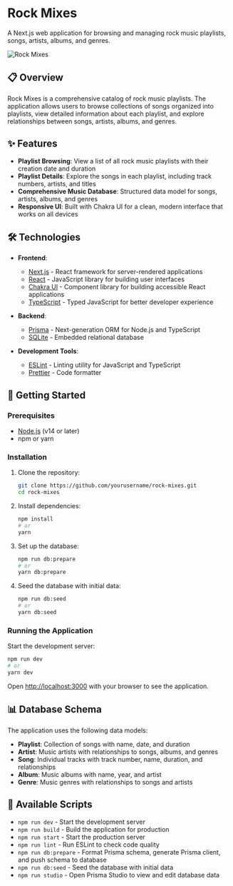# Rock Mixes

A Next.js web application for browsing and managing rock music playlists, songs, artists, albums, and genres.

![Rock Mixes](https://via.placeholder.com/800x400?text=Rock+Mixes)

## 📋 Overview

Rock Mixes is a comprehensive catalog of rock music playlists. The application allows users to browse collections of songs organized into playlists, view detailed information about each playlist, and explore relationships between songs, artists, albums, and genres.

## ✨ Features

- **Playlist Browsing**: View a list of all rock music playlists with their creation date and duration
- **Playlist Details**: Explore the songs in each playlist, including track numbers, artists, and titles
- **Comprehensive Music Database**: Structured data model for songs, artists, albums, and genres
- **Responsive UI**: Built with Chakra UI for a clean, modern interface that works on all devices

## 🛠️ Technologies

- **Frontend**: 
  - [Next.js](https://nextjs.org/) - React framework for server-rendered applications
  - [React](https://reactjs.org/) - JavaScript library for building user interfaces
  - [Chakra UI](https://chakra-ui.com/) - Component library for building accessible React applications
  - [TypeScript](https://www.typescriptlang.org/) - Typed JavaScript for better developer experience

- **Backend**:
  - [Prisma](https://www.prisma.io/) - Next-generation ORM for Node.js and TypeScript
  - [SQLite](https://www.sqlite.org/) - Embedded relational database

- **Development Tools**:
  - [ESLint](https://eslint.org/) - Linting utility for JavaScript and TypeScript
  - [Prettier](https://prettier.io/) - Code formatter

## 🚀 Getting Started

### Prerequisites

- [Node.js](https://nodejs.org/) (v14 or later)
- npm or yarn

### Installation

1. Clone the repository:
   ```bash
   git clone https://github.com/yourusername/rock-mixes.git
   cd rock-mixes
   ```

2. Install dependencies:
   ```bash
   npm install
   # or
   yarn
   ```

3. Set up the database:
   ```bash
   npm run db:prepare
   # or
   yarn db:prepare
   ```

4. Seed the database with initial data:
   ```bash
   npm run db:seed
   # or
   yarn db:seed
   ```

### Running the Application

Start the development server:
```bash
npm run dev
# or
yarn dev
```

Open [http://localhost:3000](http://localhost:3000) with your browser to see the application.

## 📊 Database Schema

The application uses the following data models:

- **Playlist**: Collection of songs with name, date, and duration
- **Artist**: Music artists with relationships to songs, albums, and genres
- **Song**: Individual tracks with track number, name, duration, and relationships
- **Album**: Music albums with name, year, and artist
- **Genre**: Music genres with relationships to songs and artists

## 🧰 Available Scripts

- `npm run dev` - Start the development server
- `npm run build` - Build the application for production
- `npm run start` - Start the production server
- `npm run lint` - Run ESLint to check code quality
- `npm run db:prepare` - Format Prisma schema, generate Prisma client, and push schema to database
- `npm run db:seed` - Seed the database with initial data
- `npm run studio` - Open Prisma Studio to view and edit database data